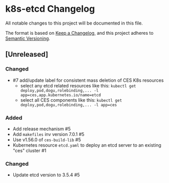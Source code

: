 # k8s-etcd Changelog
All notable changes to this project will be documented in this file.

The format is based on [Keep a Changelog](https://keepachangelog.com/en/1.0.0/),
and this project adheres to [Semantic Versioning](https://semver.org/spec/v2.0.0.html).

## [Unreleased]

### Changed
- #7 add/update label for consistent mass deletion of CES K8s resources
   - select any etcd related resources like this: `kubectl get deploy,pod,dogu,rolebinding,... -l app=ces,app.kubernetes.io/name=etcd`
   - select all CES components like this: `kubectl get deploy,pod,dogu,rolebinding,... -l app=ces`
  
### Added

- Add release mechanism #5
- Add `makefiles` inv version 7.0.1 #5
- Use v1.56.0 of `ces-build-lib` #5
- Kubernetes resource `etcd.yaml` to deploy an etcd server to an existing "ces" cluster #1

### Changed

- Update etcd version to 3.5.4 #5

